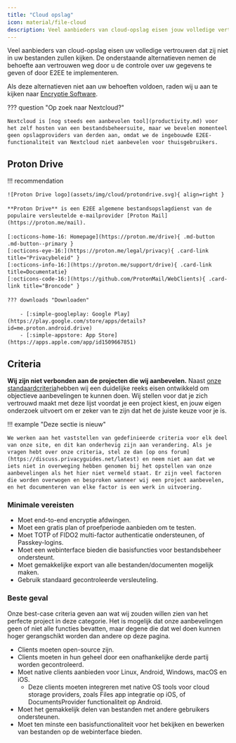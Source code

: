 ```yaml
---
title: "Cloud opslag"
icon: material/file-cloud
description: Veel aanbieders van cloud-opslag eisen jouw volledige vertrouwen dat zij niet in jouw bestanden zullen kijken. Dit zijn de privé alternatieven!
---
```


Veel aanbieders van cloud-opslag eisen uw volledige vertrouwen dat zij niet in uw bestanden zullen kijken. De onderstaande alternatieven nemen de behoefte aan vertrouwen weg door u de controle over uw gegevens te geven of door E2EE te implementeren.

Als deze alternatieven niet aan uw behoeften voldoen, raden wij u aan te kijken naar [Encryptie Software](encryption.md).

??? question "Op zoek naar Nextcloud?"

    Nextcloud is [nog steeds een aanbevolen tool](productivity.md) voor het zelf hosten van een bestandsbeheersuite, maar we bevelen momenteel geen opslagproviders van derden aan, omdat we de ingebouwde E2EE-functionaliteit van Nextcloud niet aanbevelen voor thuisgebruikers.

## Proton Drive

!!! recommendation

    ![Proton Drive logo](assets/img/cloud/protondrive.svg){ align=right }
    
    **Proton Drive** is een E2EE algemene bestandsopslagdienst van de populaire versleutelde e-mailprovider [Proton Mail](https://proton.me/mail).
    
    [:octicons-home-16: Homepage](https://proton.me/drive){ .md-button .md-button--primary }
    [:octicons-eye-16:](https://proton.me/legal/privacy){ .card-link title="Privacybeleid" }
    [:octicons-info-16:](https://proton.me/support/drive){ .card-link title=Documentatie}
    [:octicons-code-16:](https://github.com/ProtonMail/WebClients){ .card-link title="Broncode" }
    
    ??? downloads "Downloaden"
    
        - [:simple-googleplay: Google Play](https://play.google.com/store/apps/details?id=me.proton.android.drive)
        - [:simple-appstore: App Store](https://apps.apple.com/app/id1509667851)


## Criteria

**Wij zijn niet verbonden aan de projecten die wij aanbevelen.** Naast [onze standaardcriteria](about/criteria.md)hebben wij een duidelijke reeks eisen ontwikkeld om objectieve aanbevelingen te kunnen doen. Wij stellen voor dat je zich vertrouwd maakt met deze lijst voordat je een project kiest, en jouw eigen onderzoek uitvoert om er zeker van te zijn dat het de juiste keuze voor je is.

!!! example "Deze sectie is nieuw"

    We werken aan het vaststellen van gedefinieerde criteria voor elk deel van onze site, en dit kan onderhevig zijn aan verandering. Als je vragen hebt over onze criteria, stel ze dan [op ons forum](https://discuss.privacyguides.net/latest) en neem niet aan dat we iets niet in overweging hebben genomen bij het opstellen van onze aanbevelingen als het hier niet vermeld staat. Er zijn veel factoren die worden overwogen en besproken wanneer wij een project aanbevelen, en het documenteren van elke factor is een werk in uitvoering.

### Minimale vereisten

- Moet end-to-end encryptie afdwingen.
- Moet een gratis plan of proefperiode aanbieden om te testen.
- Moet TOTP of FIDO2 multi-factor authenticatie ondersteunen, of Passkey-logins.
- Moet een webinterface bieden die basisfuncties voor bestandsbeheer ondersteunt.
- Moet gemakkelijke export van alle bestanden/documenten mogelijk maken.
- Gebruik standaard gecontroleerde versleuteling.

### Beste geval

Onze best-case criteria geven aan wat wij zouden willen zien van het perfecte project in deze categorie. Het is mogelijk dat onze aanbevelingen geen of niet alle functies bevatten, maar degene die dat wel doen kunnen hoger gerangschikt worden dan andere op deze pagina.

- Clients moeten open-source zijn.
- Clients moeten in hun geheel door een onafhankelijke derde partij worden gecontroleerd.
- Moet native clients aanbieden voor Linux, Android, Windows, macOS en iOS.
    - Deze clients moeten integreren met native OS tools voor cloud storage providers, zoals Files app integratie op iOS, of DocumentsProvider functionaliteit op Android.
- Moet het gemakkelijk delen van bestanden met andere gebruikers ondersteunen.
- Moet ten minste een basisfunctionaliteit voor het bekijken en bewerken van bestanden op de webinterface bieden.
